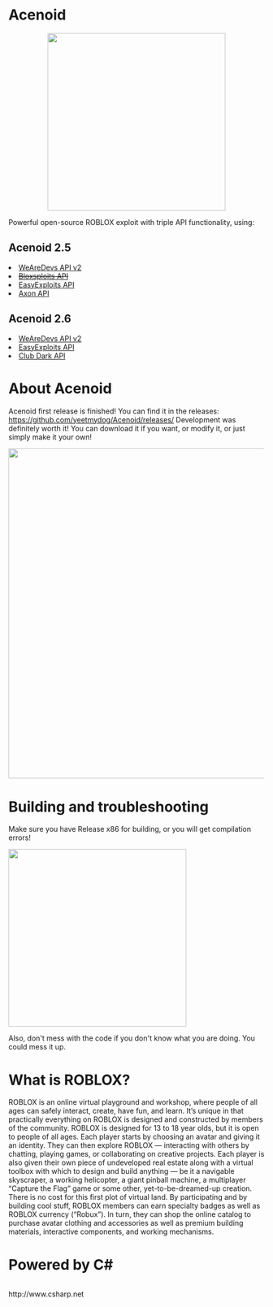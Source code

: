 # Acenoid

<p align="center">
  <img src="https://i.imgur.com/UqAPdtC.png" width="350" title="">
</p>

Powerful open-source ROBLOX exploit with triple API functionality, using:
<h2>Acenoid 2.5</h2>
<li><a href="https://wearedevs.net/d/Exploit%20APIv2">WeAreDevs API v2</a></li>
<li><a href="https://mega.nz/#!D75jxYwC!uM4EFMjTHNEBiS5obwwfQiwG78e6--S3WQDxa2pYogw"><del>Bloxsploits API</del></a></li>
<li><a href="https://easyexploits.com/?exploit=easyexploitsapi">EasyExploits API</a></li>
<li><a href="https://github.com/rakion99/Axon">Axon API</a></li>

<h2>Acenoid 2.6</h2>
<li><a href="https://wearedevs.net/d/Exploit%20APIv2">WeAreDevs API v2</a></li>
<li><a href="https://easyexploits.com/?exploit=easyexploitsapi">EasyExploits API</a></li>
<li><a href="https://clubdark.net/forum/d/253-club-dark-api-doc">Club Dark API</a></li>

# About Acenoid
Acenoid first release is finished! You can find it in the releases: https://github.com/yeetmydog/Acenoid/releases/
Development was definitely worth it! You can download it if you want, or modify it, or just simply make it your own!
<p align="right">
  <img src="https://i.gyazo.com/51900ed9cf71e7f602c131d86b110f9e.png" width="650" title="">
</p>

# Building and troubleshooting
Make sure you have Release x86 for building, or you will get compilation errors!
<p align="left">
  <img src=https://i.gyazo.com/54a61f7a7295a2ed26bcd6242ea0682b.png" width="350" title="">
</p>

Also, don't mess with the code if you don't know what you are doing. You could mess it up.

# What is ROBLOX?
ROBLOX is an online virtual playground and workshop, where people of all ages can safely interact, create, have fun, and learn. It’s unique in that practically everything on ROBLOX is designed and constructed by members of the community. ROBLOX is designed for 13 to 18 year olds, but it is open to people of all ages. Each player starts by choosing an avatar and giving it an identity. They can then explore ROBLOX — interacting with others by chatting, playing games, or collaborating on creative projects. Each player is also given their own piece of undeveloped real estate along with a virtual toolbox with which to design and build anything — be it a navigable skyscraper, a working helicopter, a giant pinball machine, a multiplayer “Capture the Flag” game or some other, yet-to-be-dreamed-up creation. There is no cost for this first plot of virtual land. By participating and by building cool stuff, ROBLOX members can earn specialty badges as well as ROBLOX currency (“Robux”). In turn, they can shop the online catalog to purchase avatar clothing and accessories as well as premium building materials, interactive components, and working mechanisms.
# Powered by C#
<p align="left">
  <img src="https://duckduckgo.com/i/a707f012.png" title="">
</p>
http://www.csharp.net
